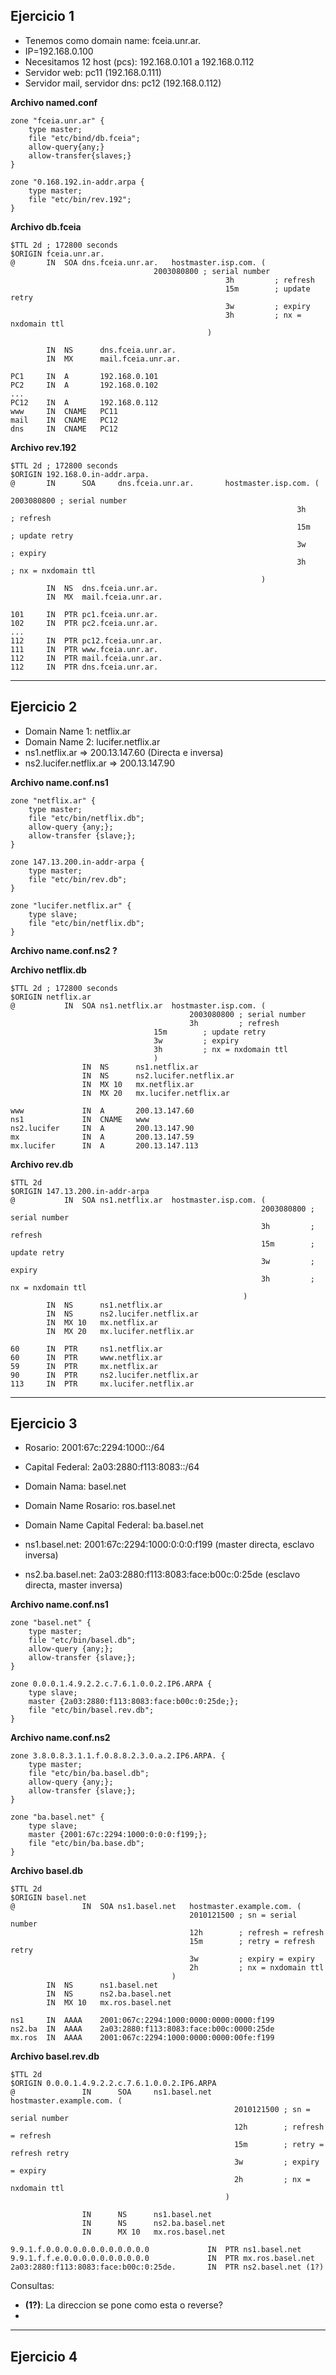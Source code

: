 ## Ejercicio 1

- Tenemos como domain name: fceia.unr.ar.
- IP=192.168.0.100
- Necesitamos 12 host (pcs): 192.168.0.101 a 192.168.0.112
- Servidor web: pc11 (192.168.0.111)
- Servidor mail, servidor dns: pc12 (192.168.0.112)

**Archivo named.conf**
```
zone "fceia.unr.ar" {
	type master;
	file "etc/bind/db.fceia";
	allow-query{any;}
	allow-transfer{slaves;}
}

zone "0.168.192.in-addr.arpa {
	type master;
	file "etc/bin/rev.192";
}
```

**Archivo db.fceia**
```
$TTL 2d ; 172800 seconds
$ORIGIN fceia.unr.ar.
@		IN	SOA	dns.fceia.unr.ar.	hostmaster.isp.com. (
								2003080800 ; serial number
                              					3h         ; refresh
				                                15m        ; update retry
                              					3w         ; expiry
				                                3h         ; nx = nxdomain ttl
                              				)

		IN	NS		dns.fceia.unr.ar.
		IN	MX		mail.fceia.unr.ar.

PC1		IN	A		192.168.0.101
PC2     IN  A       192.168.0.102
...
PC12    IN  A       192.168.0.112
www		IN	CNAME	PC11
mail	IN	CNAME	PC12
dns		IN	CNAME	PC12
```
**Archivo rev.192**
```
$TTL 2d ; 172800 seconds
$ORIGIN 192.168.0.in-addr.arpa.
@		IN      SOA     dns.fceia.unr.ar.       hostmaster.isp.com. (
                                                                2003080800 ; serial number
                                                                3h         ; refresh
                                                                15m        ; update retry
                                                                3w         ; expiry
                                                                3h         ; nx = nxdomain ttl
                                                        )
		IN	NS	dns.fceia.unr.ar.
		IN	MX	mail.fceia.unr.ar.

101		IN	PTR	pc1.fceia.unr.ar.
102		IN	PTR	pc2.fceia.unr.ar.
...
112		IN	PTR	pc12.fceia.unr.ar.
111		IN	PTR	www.fceia.unr.ar.
112		IN	PTR	mail.fceia.unr.ar.
112		IN	PTR	dns.fceia.unr.ar.
```

---

## Ejercicio 2

- Domain Name 1: netflix.ar
- Domain Name 2: lucifer.netflix.ar
- ns1.netflix.ar => 200.13.147.60 (Directa e inversa)
- ns2.lucifer.netflix.ar => 200.13.147.90

**Archivo name.conf.ns1**
```
zone "netflix.ar" {
	type master;
	file "etc/bin/netflix.db";
	allow-query {any;};
	allow-transfer {slave;};
}

zone 147.13.200.in-addr-arpa {
	type master;
	file "etc/bin/rev.db";
}

zone "lucifer.netflix.ar" {
	type slave;
	file "etc/bin/netflix.db";
}
```
**Archivo name.conf.ns2 ?**

**Archivo netflix.db**
```
$TTL 2d ; 172800 seconds
$ORIGIN netflix.ar
@			IN	SOA	ns1.netflix.ar	hostmaster.isp.com. (
                        				2003080800 ; serial number
                        				3h         ; refresh
                              	15m        ; update retry
                              	3w         ; expiry
                              	3h         ; nx = nxdomain ttl
                          		)
				IN	NS		ns1.netflix.ar
				IN	NS		ns2.lucifer.netflix.ar
				IN 	MX 10	mx.netflix.ar
				IN	MX 20	mx.lucifer.netflix.ar

www				IN	A		200.13.147.60
ns1				IN	CNAME	www
ns2.lucifer		IN	A		200.13.147.90
mx				IN	A		200.13.147.59
mx.lucifer		IN	A		200.13.147.113
```

**Archivo rev.db**
```
$TTL 2d
$ORIGIN	147.13.200.in-addr-arpa
@			IN	SOA	ns1.netflix.ar	hostmaster.isp.com. (
                                                        2003080800 ; serial number
                                                        3h         ; refresh
                                                        15m        ; update retry
                                                        3w         ; expiry
                                                        3h         ; nx = nxdomain ttl
                                                	)
		IN	NS		ns1.netflix.ar
		IN 	NS		ns2.lucifer.netflix.ar
		IN	MX 10	mx.netflix.ar
		IN	MX 20	mx.lucifer.netflix.ar

60		IN	PTR		ns1.netflix.ar
60		IN	PTR		www.netflix.ar
59		IN	PTR		mx.netflix.ar
90		IN	PTR		ns2.lucifer.netflix.ar
113		IN	PTR		mx.lucifer.netflix.ar
```

---

## Ejercicio 3 

- Rosario: 2001:67c:2294:1000::/64
- Capital Federal: 2a03:2880:f113:8083::/64
- Domain Nama: basel.net
- Domain Name Rosario: ros.basel.net
- Domain Name Capital Federal: ba.basel.net

-  ns1.basel.net: 2001:67c:2294:1000:0:0:0:f199 (master directa, esclavo inversa)
-  ns2.ba.basel.net: 2a03:2880:f113:8083:face:b00c:0:25de (esclavo directa, master inversa)

**Archivo name.conf.ns1**
```
zone "basel.net" {
	type master;
	file "etc/bin/basel.db";
	allow-query {any;};
	allow-transfer {slave;};
}

zone 0.0.0.1.4.9.2.2.c.7.6.1.0.0.2.IP6.ARPA {
	type slave;
	master {2a03:2880:f113:8083:face:b00c:0:25de;};
	file "etc/bin/basel.rev.db";
}
```
**Archivo name.conf.ns2**
```
zone 3.8.0.8.3.1.1.f.0.8.8.2.3.0.a.2.IP6.ARPA. {
	type master;
	file "etc/bin/ba.basel.db";
	allow-query {any;};
	allow-transfer {slave;};
}

zone "ba.basel.net" {
	type slave;
	master {2001:67c:2294:1000:0:0:0:f199;};
	file "etc/bin/ba.base.db";
}
```
**Archivo basel.db**
```
$TTL 2d
$ORIGIN basel.net
@				IN	SOA	ns1.basel.net	hostmaster.example.com. (
                        				2010121500 ; sn = serial number
                        				12h        ; refresh = refresh
                        				15m        ; retry = refresh retry
                        				3w         ; expiry = expiry
                        				2h         ; nx = nxdomain ttl
                        			)
		IN	NS		ns1.basel.net
		IN	NS		ns2.ba.basel.net
		IN	MX 10	mx.ros.basel.net

ns1		IN	AAAA	2001:067c:2294:1000:0000:0000:0000:f199
ns2.ba	IN	AAAA	2a03:2880:f113:8083:face:b00c:0000:25de
mx.ros	IN	AAAA	2001:067c:2294:1000:0000:0000:00fe:f199
```
**Archivo basel.rev.db**
```
$TTL 2d
$ORIGIN 0.0.0.1.4.9.2.2.c.7.6.1.0.0.2.IP6.ARPA
@               IN      SOA     ns1.basel.net   hostmaster.example.com. (
                                                  2010121500 ; sn = serial number
                                                  12h        ; refresh = refresh
                                                  15m        ; retry = refresh retry
                                                  3w         ; expiry = expiry
                                                  2h         ; nx = nxdomain ttl
                                                )

				IN		NS		ns1.basel.net
                IN      NS      ns2.ba.basel.net
                IN      MX 10   mx.ros.basel.net

9.9.1.f.0.0.0.0.0.0.0.0.0.0.0.0				IN	PTR	ns1.basel.net
9.9.1.f.f.e.0.0.0.0.0.0.0.0.0.0				IN	PTR	mx.ros.basel.net
2a03:2880:f113:8083:face:b00c:0:25de.		IN 	PTR	ns2.basel.net (1?)
```

Consultas:
- **(1?)**: La direccion se pone como esta o reverse?
-  

---

## Ejercicio 4

<!-- TODO: Diapo 16 porque esto: 129 IN CNAME 129.0/25
														160 IN CNAME 160.0/25.235.168.192.in-addr-arpa
														161 IN CNAME 161.0/25.235.168.192.in-addr-arpa -->
